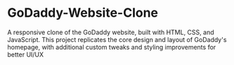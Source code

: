 # GoDaddy-Website-Clone
A responsive clone of the GoDaddy website, built with HTML, CSS, and JavaScript. This project replicates the core design and layout of GoDaddy's homepage, with additional custom tweaks and styling improvements for better UI/UX
